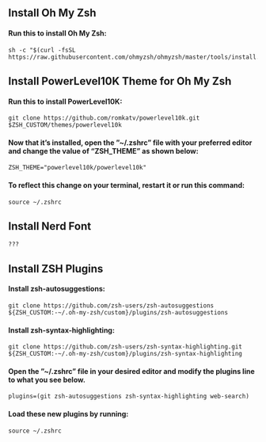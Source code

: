 ## Install Oh My Zsh
#### Run this to install Oh My Zsh:
```
sh -c "$(curl -fsSL https://raw.githubusercontent.com/ohmyzsh/ohmyzsh/master/tools/install.sh)"
```
## Install PowerLevel10K Theme for Oh My Zsh
#### Run this to install PowerLevel10K:
```
git clone https://github.com/romkatv/powerlevel10k.git $ZSH_CUSTOM/themes/powerlevel10k
```
#### Now that it’s installed, open the ”~/.zshrc” file with your preferred editor and change the value of “ZSH_THEME” as shown below:
```
ZSH_THEME="powerlevel10k/powerlevel10k"
```
#### To reflect this change on your terminal, restart it or run this command:
```
source ~/.zshrc
```
## Install Nerd Font
```
???
```
## Install ZSH Plugins
#### Install zsh-autosuggestions:
```
git clone https://github.com/zsh-users/zsh-autosuggestions ${ZSH_CUSTOM:-~/.oh-my-zsh/custom}/plugins/zsh-autosuggestions
```
#### Install zsh-syntax-highlighting:
```
git clone https://github.com/zsh-users/zsh-syntax-highlighting.git ${ZSH_CUSTOM:-~/.oh-my-zsh/custom}/plugins/zsh-syntax-highlighting
```
#### Open the ”~/.zshrc” file in your desired editor and modify the plugins line to what you see below.
```
plugins=(git zsh-autosuggestions zsh-syntax-highlighting web-search)
```
#### Load these new plugins by running:
```
source ~/.zshrc
```
